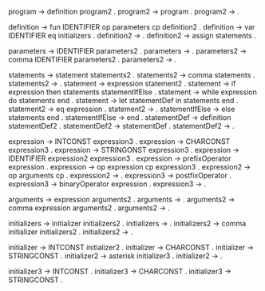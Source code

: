 program -> definition program2 .
program2 -> program .
program2 -> .

definition -> fun IDENTIFIER op parameters cp definition2 .
definition -> var IDENTIFIER eq initializers .
definition2 -> .
definition2 -> assign statements .

parameters -> IDENTIFIER parameters2 .
parameters -> .
parameters2 -> comma IDENTIFIER parameters2 .
parameters2 -> .

statements -> statement statements2 .
statements2 -> comma statements .
statements2 -> .
statement -> expression statement2 .
statement -> if expression then statements statementIfElse .
statement -> while expression do statements end .
statement -> let statementDef in statements end .
statement2 -> eq expression .
statement2 -> .
statementIfElse -> else statements end .
statementIfElse -> end .
statementDef -> definition statementDef2 .
statementDef2 -> statementDef .
statementDef2 -> .

expression -> INTCONST expression3 .
expression -> CHARCONST expression3 .
expression -> STRINGONST expression3 .
expression -> IDENTIFIER expression2 expression3 .
expression -> prefixOperator expression .
expression -> op expression cp expression3 .
expression2 -> op arguments cp .
expression2 -> .
expression3 -> postfixOperator .
expression3 -> binaryOperator expression .
expression3 -> .

arguments -> expression arguments2 .
arguments -> .
arguments2 -> comma expression arguments2 .
arguments2 -> .

initializers -> initializer initializers2 .
initializers -> .
initializers2 -> comma initializer initializers2 .
initializers2 -> .

initializer -> INTCONST initializer2 .
initializer -> CHARCONST .
initializer -> STRINGCONST .
initializer2 -> asterisk initializer3 .
initializer2 -> .

initializer3 -> INTCONST .
initializer3 -> CHARCONST .
initializer3 -> STRINGCONST .
